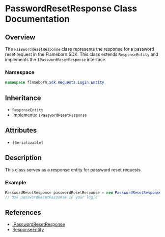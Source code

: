 
# PasswordResetResponse Class Documentation

## Overview

The `PasswordResetResponse` class represents the response for a password reset request in the Flameborn SDK. This class extends `ResponseEntity` and implements the `IPasswordResetResponse` interface.

### Namespace
```csharp
namespace flameborn.Sdk.Requests.Login.Entity
```

## Inheritance
- `ResponseEntity`
- Implements: `IPasswordResetResponse`

## Attributes
- `[Serializable]`

## Description
This class serves as a response entity for password reset requests.

### Example
```csharp
PasswordResetResponse passwordResetResponse = new PasswordResetResponse();
// Use passwordResetResponse in your logic
```

## References
- [IPasswordResetResponse](https://gkhanc.github.io/flameborn-game/IPasswordResetResponse)
- [ResponseEntity](https://gkhanc.github.io/flameborn-game/ResponseEntity)
